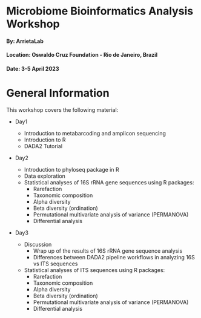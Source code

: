 # Microbiome Bioinformatics Analysis Workshop

#### By: ArrietaLab
#### Location: Oswaldo Cruz Foundation - Rio de Janeiro, Brazil
#### Date: 3-5 April 2023

# General Information

This workshop covers the following material:
- Day1 
  - Introduction to metabarcoding and amplicon sequencing
  - Introduction to R
  - DADA2 Tutorial
  
- Day2 
  - Introduction to phyloseq package in R
  - Data exploration
  - Statistical analyses of 16S rRNA gene sequences using R packages: 
    - Rarefaction 
    - Taxonomic composition 
    - Alpha diversity 
    - Beta diversity (ordination)
    - Permutational multivariate analysis of variance (PERMANOVA)
    - Differential analysis 
  
- Day3 
  - Discussion
    - Wrap up of the results of 16S rRNA gene sequence analysis 
    - Differences between DADA2 pipeline workflows in analyzing 16S vs ITS sequences  
  - Statistical analyses of ITS sequences using R packages: 
    - Rarefaction 
    - Taxonomic composition 
    - Alpha diversity 
    - Beta diversity (ordination)
    - Permutational multivariate analysis of variance (PERMANOVA)
    - Differential analysis 



